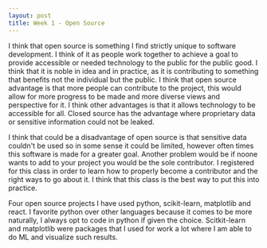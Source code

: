 ```yaml
---
layout: post
title: Week 1 - Open Source
---
```


I think that open source is something I find strictly unique to software development. I think of it as people work together to achieve a goal to provide accessible or needed technology to the public for the public good. I think that it is noble in idea and in practice, as it is contributing to something that benefits not the individual but the public. I think that open source advantage is that more people can contribute to the project, this would allow for more progress to be made and more diverse views and perspective for it. I think other advantages is that it allows technology to be accessible for all. Closed source has the advantage where proprietary data or sensitive information could not be leaked. 

I think that could be a disadvantage of open source is that sensitive data couldn't be used so in some sense it could be limited, however often times this software is made for a greater goal. Another problem would be if noone wants to add to your project you would be the sole contributor. I registered for this class in order to learn how to properly become a contributor and the right ways to go about it. I think that this class is the best way to put this into practice.


Four open source projects I have used python, scikit-learn, matplotlib and react. I favorite python over other languages because it comes to be more naturally, I always opt to code in python if given the choice. Scitkit-learn and matplotlib were packages that I used for work a lot where I am able to do ML and visualize such results.
